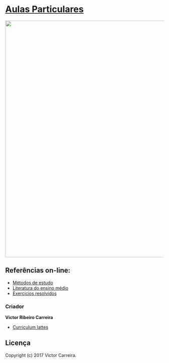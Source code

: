 # [Aulas Particulares]()

<p align="center">
  <img src="Cartão/virtual.jpg" width="750"/>
</p>



## Referências on-line:

- [Métodos de estudo](https://guiadoestudante.abril.com.br/universidades/descubra-os-10-melhores-metodos-de-estudo-para-se-preparar-para-o-vestibular-e-enem/#)
- [Literatura do ensino médio](http://brasilescola.uol.com.br/)
- [Exercícios resolvidos](https://www.infoescola.com/exercicios/)

### Criador

**Victor Ribeiro Carreira**

- [Curriculum lattes](http://lattes.cnpq.br/9663791782095105)

## Licença

Copyright (c) 2017 Victor Carreira.
